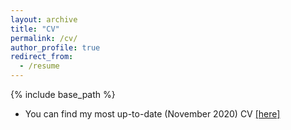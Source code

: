 ```yaml
---
layout: archive
title: "CV"
permalink: /cv/
author_profile: true
redirect_from:
  - /resume
---
```


{% include base_path %}


* You can find my most up-to-date (November 2020) CV [[here]](https://matinathomaidou.github.io/files/CV_Thomaidou.pdf)
